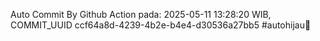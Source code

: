 Auto Commit By Github Action pada: 2025-05-11 13:28:20 WIB, COMMIT_UUID ccf64a8d-4239-4b2e-b4e4-d30536a27bb5 #autohijau🗿
